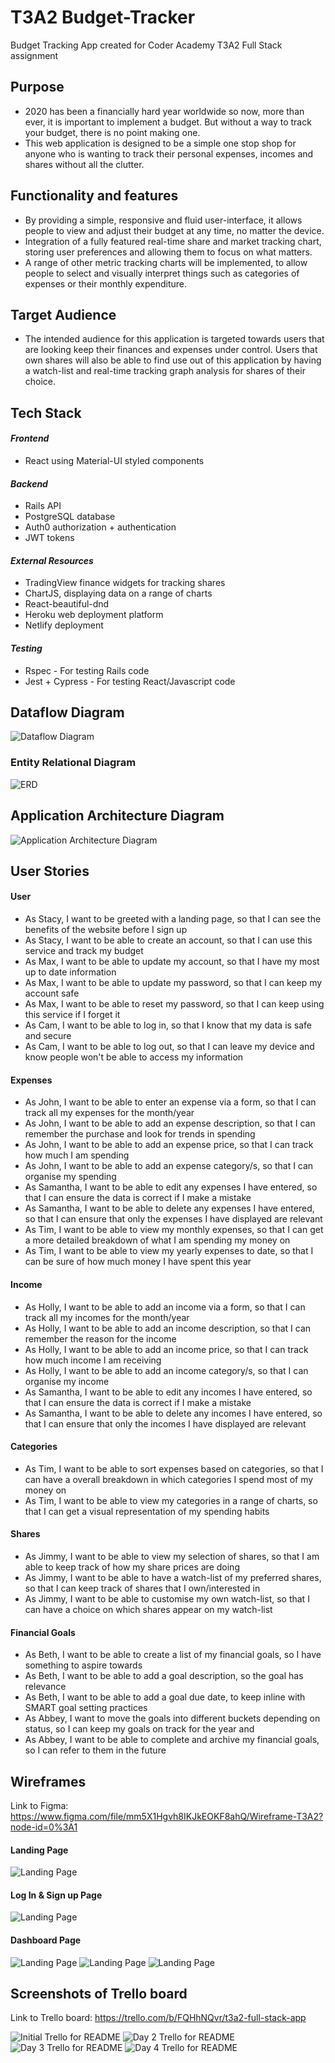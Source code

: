 # T3A2 Budget-Tracker
Budget Tracking App created for Coder Academy T3A2 Full Stack assignment 

## Purpose
- 2020 has been a financially hard year worldwide so now, more than ever, it is important to implement a budget. But without a way to track your budget, there is no point making one.    
- This web application is designed to be a simple one stop shop for anyone who is wanting to track their personal expenses, incomes and shares without all the clutter.

## Functionality and features 
- By providing a simple, responsive and fluid user-interface, it allows people to view and adjust their budget at any time, no matter the device.  
- Integration of a fully featured real-time share and market tracking chart, storing user preferences and allowing them to focus on what matters.
- A range of other metric tracking charts will be implemented, to allow people to select and visually interpret things such as categories of expenses or their monthly expenditure.

## Target Audience
- The intended audience for this application is targeted towards users that are looking keep their finances and expenses under control. Users that own shares will also be able to find use out of this application by having a watch-list and real-time tracking graph analysis for shares of their choice.

## Tech Stack

#### *Frontend*
- React using Material-UI styled components

#### *Backend*
- Rails API
- PostgreSQL database
- Auth0 authorization + authentication
- JWT tokens

#### *External Resources*
- TradingView finance widgets for tracking shares 
- ChartJS, displaying data on a range of charts
- React-beautiful-dnd
- Heroku web deployment platform
- Netlify deployment

#### *Testing*
- Rspec - For testing Rails code
- Jest + Cypress - For testing React/Javascript code

## Dataflow Diagram
![Dataflow Diagram](./docs/Data%20Flow%20Diagram.png)

### Entity Relational Diagram
![ERD](./docs/ERD.jpg)

## Application Architecture Diagram
![Application Architecture Diagram](./docs/application-architecture-diagram.jpg)

## User Stories

#### User
- As Stacy, I want to be greeted with a landing page, so that I can see the benefits of the website before I sign up
- As Stacy, I want to be able to create an account, so that I can use this service and track my budget
- As Max, I want to be able to update my account, so that I have my most up to date information
- As Max, I want to be able to update my password, so that I can keep my account safe
- As Max, I want to be able to reset my password, so that I can keep using this service if I forget it
- As Cam, I want to be able to log in, so that I know that my data is safe and secure
- As Cam, I want to be able to log out, so that I can leave my device and know people won't be able to access my information

#### Expenses
- As John, I want to be able to enter an expense via a form, so that I can track all my expenses for the month/year
- As John, I want to be able to add an expense description, so that I can remember the purchase and look for trends in spending  
- As John, I want to be able to add an expense price, so that I can track how much I am spending 
- As John, I want to be able to add an expense category/s, so that I can organise my spending
- As Samantha, I want to be able to edit any expenses I have entered, so that I can ensure the data is correct if I make a mistake
- As Samantha, I want to be able to delete any expenses I have entered, so that I can ensure that only the expenses I have displayed are relevant
- As Tim, I want to be able to view my monthly expenses, so that I can get a more detailed breakdown of what I am spending my money on
- As Tim, I want to be able to view my yearly expenses to date, so that I can be sure of how much money I have spent this year

#### Income
- As Holly, I want to be able to add an income via a form, so that I can track all my incomes for the month/year
- As Holly, I want to be able to add an income description, so that I can remember the reason for the income
- As Holly, I want to be able to add an income price, so that I can track how much income I am receiving
- As Holly, I want to be able to add an income category/s, so that I can organise my income
- As Samantha, I want to be able to edit any incomes I have entered, so that I can ensure the data is correct if I make a mistake
- As Samantha, I want to be able to delete any incomes I have entered, so that I can ensure that only the incomes I have displayed are relevant

#### Categories
- As Tim, I want to be able to sort expenses based on categories, so that I can have a overall breakdown in which categories I spend most of my money on
- As Tim, I want to be able to view my categories in a range of charts, so that I can get a visual representation of my spending habits

#### Shares
- As Jimmy, I want to be able to view my selection of shares, so that I am able to keep track of how my share prices are doing
- As Jimmy, I want to be able to have a watch-list of my preferred shares, so that I can keep track of shares that I own/interested in
- As Jimmy, I want to be able to customise my own watch-list, so that I can have a choice on which shares appear on my watch-list

#### Financial Goals
- As Beth, I want to be able to create a list of my financial goals, so I have something to aspire towards
- As Beth, I want to be able to add a goal description, so the goal has relevance
- As Beth, I want to be able to add a goal due date, to keep inline with SMART goal setting practices
- As Abbey, I want to move the goals into different buckets depending on status, so I can keep my goals on track for the year and
- As Abbey, I want to be able to complete and archive my financial goals, so I can refer to them in the future

## Wireframes

Link to Figma: https://www.figma.com/file/mm5X1Hgvh8IKJkEOKF8ahQ/Wireframe-T3A2?node-id=0%3A1

#### Landing Page
![Landing Page](./docs/wireframe-landing-page.jpg)
 
#### Log In & Sign up Page
![Landing Page](./docs/wireframe-login-signup.jpg)
 
#### Dashboard Page
![Landing Page](./docs/wireframe-dashboard-1.jpg)
![Landing Page](./docs/wireframe-dashboard-2.jpg)
![Landing Page](./docs/wireframe-dashboard-3.jpg)

## Screenshots of Trello board

Link to Trello board: https://trello.com/b/FQHhNQvr/t3a2-full-stack-app

![Initial Trello for README](./docs/Trello%20Screenshots/Initial%20board%20for%20README.png)
![Day 2 Trello for README](./docs/Trello%20Screenshots/day-2-trello.png)
![Day 3 Trello for README](./docs/Trello%20Screenshots/day-3-trello.jpg)
![Day 4 Trello for README](./docs/Trello%20Screenshots/day-4-trello.jpg)